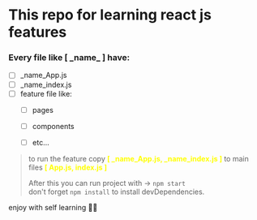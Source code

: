 # This repo for learning react js features
### Every file like [ \_name\_ ] have:
- [ ] \_name\_App.js
- [ ] \_name\_index.js
- [ ] feature file like:
  - [ ] pages
  - [ ] components
  - [ ] etc...


> to run the feature copy <b style="color: #ff0">[ \_name\_App.js, \_name\_index.js ]</b>
> to main files <b style="color: #ff0">[ App.js, index.js ]</b>
>
> After this you can run project with &rarr; <code>npm start</code>
> <br/>
> don't forget <code>npm install</code> to install devDependencies.

<p> enjoy with self learning 🎉😉</p>